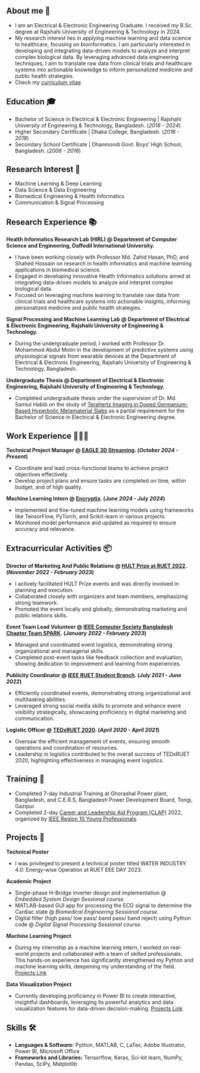 ## About me 📌
- I am an Electrical & Electronic Engineering Graduate. I received my B.Sc. degree at Rajshahi University of Engineering & Technology in 2024.
- My research interest lies in applying machine learning and data science to healthcare, focusing on bioinformatics. I am particularly interested in developing and integrating data-driven models to analyze and interpret complex biological data. By leveraging advanced data engineering techniques, I aim to translate raw data from clinical trials and healthcare systems into actionable knowledge to inform personalized medicine and public health strategies.
- Check my [curriculum vitae](https://drive.google.com/file/d/1A2ZUrkthPmTkXNYX_JpkcOS7lj7g6BdC/view?usp=sharing)

## Education 🎓
- Bachelor of Science in Electrical & Electronic Engineering | Rajshahi University of Engineering & Technology, Bangladesh. (_2018 - 2024_)								       		
- Higher Secondary Certificate | Dhaka College, Bangladesh. (_2016 - 2018_)	 			        		
- Secondary School Certificate | Dhanmondi Govt. Boys’ High School, Bangladesh.  (_2006 - 2016_)

## Research Interest 🔎 
- Machine Learning & Deep Learning
- Data Science & Data Engineering
- Biomedical Engineering & Health Informatics
- Communication & Signal Processing

## Research Experience 📚 
**Health Informatics Research Lab (HIRL) @ Department of Computer Science and Engineering, Daffodil International University.**
- I have been working closely with Professor Md. Zahid Hasan, PhD, and Shahed Hossain on research in health informatics and machine learning applications in biomedical science.
- Engaged in developing innovative Health Informatics solutions aimed at integrating data-driven models to analyze and interpret complex biological data.
- Focused on leveraging machine learning to translate raw data from clinical trials and healthcare systems into actionable insights, informing personalized medicine and public health strategies.

**Signal Processing and Machine Learning Lab @ Department of Electrical & Electronic Engineering, Rajshahi University of Engineering & Technology.**
- During the undergraduate period, I worked with Professor Dr. Mohammod Abdul Motin in the development of predictive systems using physiological signals from wearable devices at the Department of Electrical & Electronic Engineering, Rajshahi University of Engineering & Technology, Bangladesh.

**Undergraduate Thesis @ Department of Electrical & Electronic Engineering, Rajshahi University of Engineering & Technology.**
- Completed undergraduate thesis under the supervision of Dr. Md. Samiul Habib on the study of [Terahertz Imaging in Doped Germanium-Based Hyperbolic Metamaterial Slabs](Files/Projects/1801171_Defense.pptx) as a partial requirement for the Bachelor of Science in Electrical & Electronic Engineering degree.

## Work Experience 👨🏻‍💻 
**Technical Project Manager @ [EAGLE 3D Streaming](https://www.eagle3dstreaming.com/). (_October 2024 - Present_)**
- Coordinate and lead cross-functional teams to achieve project objectives effectively.
- Develop project plans and ensure tasks are completed on time, within budget, and of high quality.

**Machine Learning Intern @ [Encryptix](https://drive.google.com/file/d/1FtM4TT3PtbKMiAiwc009ytu22vAW24sW/view?usp=sharing). (_June 2024 - July 2024_)**
- Implemented and fine-tuned machine learning models using frameworks like TensorFlow, PyTorch, and Scikit-learn in various projects.
- Monitored model performance and updated as required to ensure accuracy and relevance.

## Extracurricular Activities 📦
**Director of Marketing And Public Relations @ [HULT Prize at RUET 2022](https://drive.google.com/file/d/1wpquy33LzckKvIdjfXpIYFAVb43gOl0E/view?usp=sharing). (_November 2022 - February 2023_)**
- I actively facilitated HULT Prize events and was directly involved in planning and execution.
- Collaborated closely with organizers and team members, emphasizing strong teamwork.
- Promoted the event locally and globally, demonstrating marketing and public relations skills.

**Event Team Lead Volunteer @ [IEEE Computer Society Bangladesh Chapter Team SPARK](https://drive.google.com/file/d/1_OmpfvF3RsksOu0A4lj-wsiqJX6FNrHX/view?usp=sharing). (_January 2022 - February 2023_)**
- Managed and coordinated event logistics, demonstrating strong organizational and managerial skills.
- Completed post-event tasks like feedback collection and evaluation, showing dedication to improvement and learning from experiences.

**Publicity Coordinator @ [IEEE RUET Student Branch](https://www.facebook.com/ieeeruet). (_July 2021 - June 2022_)**
- Efficiently coordinated events, demonstrating strong organizational and multitasking abilities.
- Leveraged strong social media skills to promote and enhance event visibility strategically, showcasing proficiency in digital marketing and communication.

**Logistic Officer @ [TEDxRUET 2020](https://drive.google.com/file/d/1uDPHv4d57zfKadWjo-JfYM7oZkFVyHhW/view?usp=sharing). (_April 2020 - April 2021_)**
- Oversaw the efficient management of events, ensuring smooth operations and coordination of resources.
- Leadership in logistics contributed to the overall success of TEDxRUET 2020, highlighting effectiveness in managing event logistics.

## Training 📕 
- Completed 7-day Industrial Training at Ghorashal Power plant, Bangladesh, and C.E.R.S, Bangladesh Power Development Board, Tongi, Gazipur.
- Completed 2-day [Career and Leadership Aid Program (CLAP)](https://drive.google.com/file/d/1FKboXt1Q6j-SOiYUzjv1LG2BXoeu1_L5/view?usp=sharing) 2022, organized by [IEEE Region 10 Young Professionals](https://yp.ieeer10.org/career-and-leadership-aid-program-2022/).

## Projects 🎯 
**Technical Poster**
- I was privileged to present a technical poster titled WATER INDUSTRY 4.0: Energy-wise Operation at RUET EEE DAY 2023.

**Academic Project**
- Single-phase H-Bridge inverter design and implementation @ *Embedded System Design Sessional course.*
- MATLAB-based GUI app for processing the ECG signal to determine the Cardiac state @ *Biomedical Engineering Sessional course.*
- Digital filter (high pass/ low pass/ band pass/ band reject) using Python code @ *Digital Signal Processing Sessional course.*

**Machine Learning Project**
- During my internship as a machine learning intern, I worked on real-world projects and collaborated with a team of skilled professionals. This hands-on experience has significantly strengthened my Python and machine learning skills, deepening my understanding of the field.
[Projects Link](https://github.com/AshrafalKhalique/ENCRYPTIX-.git)

**Data Visualization Project**
- Currently developing proficiency in Power BI to create interactive, insightful dashboards, leveraging its powerful analytics and data visualization features for data-driven decision-making.
[Projects Link](https://github.com/AshrafalKhalique/Ashraf-PowerBi)

## Skills 🛠️ 
- **Languages & Software:** Python, MATLAB, C, LaTex, Adobe Illustrator, Power BI, Microsoft Office
- **Frameworks and Libraries:** Tensorflow, Keras, Sci-kit learn, NumPy, Pandas, SciPy, Matplotlib
 
